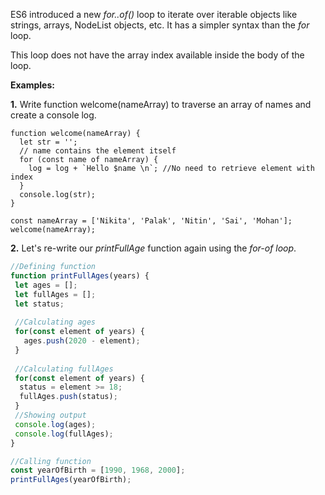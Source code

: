 ES6 introduced a new  _for..of()_ loop to iterate over iterable objects like strings, arrays, NodeList objects, etc. It has a simpler syntax than the _for_ loop.

This loop does not have the array index available inside the body of the loop.
 
**Examples:** 

**1.** Write function welcome(nameArray) to traverse an array of names and create a console log.

```            
function welcome(nameArray) {
  let str = ''; 
  // name contains the element itself
  for (const name of nameArray) {
    log = log + `Hello $name \n`; //No need to retrieve element with index
  }
  console.log(str);
}

const nameArray = ['Nikita', 'Palak', 'Nitin', 'Sai', 'Mohan'];
welcome(nameArray);
```   

**2.** Let's re-write our _printFullAge_ function again using the _for-of loop_.
  
```js
//Defining function
function printFullAges(years) {
 let ages = [];
 let fullAges = [];
 let status;
 
 //Calculating ages
 for(const element of years) {
   ages.push(2020 - element);
 }
 
 //Calculating fullAges
 for(const element of years) {
  status = element >= 18;
  fullAges.push(status);
 }
 //Showing output
 console.log(ages);
 console.log(fullAges);
}

//Calling function
const yearOfBirth = [1990, 1968, 2000];
printFullAges(yearOfBirth);
```
